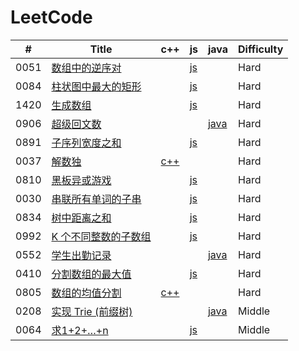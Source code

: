 LeetCode
========
 

| # | Title | c++ | js | java | Difficulty |
|---| ----- | -------- | ---------- | ---------- | ---------- |
|0051|[数组中的逆序对](https://leetcode-cn.com/problems/shu-zu-zhong-de-ni-xu-dui-lcof/) | | [js](./src/0051/0051.js) | |Hard|
|0084|[柱状图中最大的矩形](https://leetcode-cn.com/problems/largest-rectangle-in-histogram/) | | [js](./src/0084/0084.js) | |Hard|
|1420|[生成数组](https://leetcode-cn.com/problems/build-array-where-you-can-find-the-maximum-exactly-k-comparisons//) | | [js](./src/1420/1420.js) | |Hard|
|0906|[超级回文数](https://leetcode-cn.com/problems/super-palindromes/) | | | [java](./src/0906/0906.java) |Hard|
|0891|[子序列宽度之和](https://leetcode-cn.com/problems/sum-of-subsequence-widths/) | | [js](./src/0891/0891.js) | |Hard|
|0037|[解数独](https://leetcode-cn.com/problems/sudoku-solver/) | [c++](./src/0037/0037.cpp) | | |Hard|
|0810|[黑板异或游戏](https://leetcode-cn.com/problems/chalkboard-xor-game/) | | [js](./src/0810/0810.js) | |Hard|
|0030|[串联所有单词的子串](https://leetcode-cn.com/problems/substring-with-concatenation-of-all-words/) | | [js](./src/0030/0030.js) | |Hard|
|0834|[树中距离之和](https://leetcode-cn.com/problems/sum-of-distances-in-tree/) | | [js](./src/0834/0834.js) | |Hard|
|0992|[K 个不同整数的子数组](https://leetcode-cn.com/problems/subarrays-with-k-different-integers/) | | [js](./src/0992/0992.js) | |Hard|
|0552|[学生出勤记录](https://leetcode-cn.com/problems/student-attendance-record-ii/) | | | [java](./src/0552/0552.java) |Hard|
|0410|[分割数组的最大值](https://leetcode-cn.com/problems/split-array-largest-sum/) | | [js](./src/0410/0410.js) | |Hard|
|0805|[数组的均值分割](https://leetcode-cn.com/problems/split-array-with-same-average/) | [c++](./src/0805/0805.cpp) | | |Hard|
|0208|[实现 Trie (前缀树)](https://leetcode-cn.com/problems/implement-trie-prefix-tree/) | | | [java](./src/0208/0208.java) |Middle|
|0064|[求1+2+…+n](https://leetcode-cn.com/problems/qiu-12n-lcof/) | | [js](./src/0064/0064.js) | |Middle|